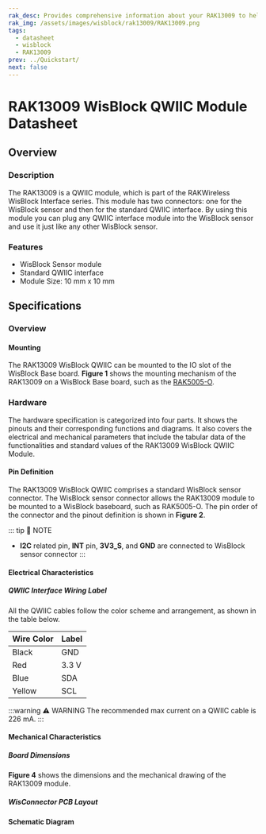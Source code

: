 ```yaml
---
rak_desc: Provides comprehensive information about your RAK13009 to help you use it. This information includes technical specifications, characteristics, and requirements, and it also discusses the device components.
rak_img: /assets/images/wisblock/rak13009/RAK13009.png
tags:
  - datasheet
  - wisblock
  - RAK13009
prev: ../Quickstart/
next: false
---
```


# RAK13009 WisBlock QWIIC Module Datasheet

## Overview

### Description

The RAK13009 is a QWIIC module, which is part of the RAKWireless WisBlock Interface series. This module has two connectors: one for the WisBlock sensor and then for the standard QWIIC interface. By using this module you can plug any QWIIC interface module into the WisBlock sensor and use it just like any other WisBlock sensor.


### Features

 - WisBlock Sensor module
 - Standard QWIIC interface
 - Module Size: 10&nbsp;mm x 10&nbsp;mm

## Specifications

### Overview

#### Mounting

The RAK13009 WisBlock QWIIC can be mounted to the IO slot of the WisBlock Base board. **Figure 1** shows the mounting mechanism of the RAK13009 on a WisBlock Base board, such as the [RAK5005-O](https://store.rakwireless.com/products/rak5005-o-base-board).

<rk-img
  src="/assets/images/wisblock/rak13009/datasheet/mounting.png"
  width="60%"
  caption="RAK13009 WisBlock QWIIC mounting"
/>


### Hardware

The hardware specification is categorized into four parts. It shows the pinouts and their corresponding functions and diagrams. It also covers the electrical and mechanical parameters that include the tabular data of the functionalities and standard values of the RAK13009 WisBlock QWIIC Module.

#### Pin Definition

The RAK13009 WisBlock QWIIC comprises a standard WisBlock sensor connector. The WisBlock sensor connector allows the RAK13009 module to be mounted to a WisBlock baseboard, such as RAK5005-O. The pin order of the connector and the pinout definition is shown in **Figure 2**.

::: tip 📝 NOTE
- **I2C** related pin, **INT** pin, **3V3_S**, and **GND** are connected to WisBlock sensor connector
:::

 <rk-img
  src="/assets/images/wisblock/rak13009/datasheet/rak13009_pinout.svg"
  width="60%"
  caption="RAK13009 WisBlock QWIIC pinout"
/>

#### Electrical Characteristics

##### QWIIC Interface Wiring Label

<rk-img
  src="/assets/images/wisblock/rak13009/datasheet/qwicc-cable.png"
  width="70%"
  caption="QWIIC cable"
/>

All the QWIIC cables follow the color scheme and arrangement, as shown in the table below.

| Wire Color | Label      |
| ---------- | ---------- |
| Black      | GND        |
| Red        | 3.3&nbsp;V |
| Blue       | SDA        |
| Yellow     | SCL        |

:::warning ⚠️ WARNING
The recommended max current on a QWIIC cable is 226&nbsp;mA.
:::

#### Mechanical Characteristics

##### Board Dimensions

**Figure 4** shows the dimensions and the mechanical drawing of the RAK13009 module.

 <rk-img
  src="/assets/images/wisblock/rak13009/datasheet/mechanical_drawing.png"
  width="60%"
  caption="RAK13009 dimensions"
/>

<rk-img
  src="/assets/images/wisblock/rak13009/datasheet/qwiic_interface.png"
  width="60%"
  caption="QWIIC interface dimensions (in mm)"
/>


##### WisConnector PCB Layout

<rk-img
  src="/assets/images/wisblock/rak13009/datasheet/pcb_footprint.png"
  width="100%"
  caption="WisConnector PCB footprint and recommendations"
/>


#### Schematic Diagram

<rk-img
  src="/assets/images/wisblock/rak13009/datasheet/schematic.png"
  width="100%"
  caption="RAK13009 schematic diagram"
/>




